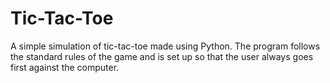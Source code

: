 # Tic-Tac-Toe

A simple simulation of tic-tac-toe made using Python. 
The program follows the standard rules of the game and
is set up so that the user always goes first
against the computer.